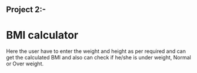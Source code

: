 ## Project 2:-
# BMI calculator
Here the user have to enter the weight and height as per required and can get the calculated BMI and also can check if he/she is under weight, Normal or Over weight.